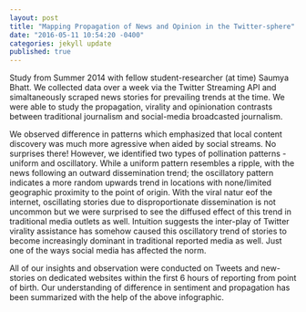 ```yaml
---
layout: post
title: "Mapping Propagation of News and Opinion in the Twitter-sphere"
date: "2016-05-11 10:54:20 -0400"
categories: jekyll update
published: true
---
```

Study from Summer 2014 with fellow student-researcher (at time) Saumya Bhatt. We collected data over a week via the Twitter Streaming API and simaltaneously scraped news stories for prevailing trends at the time. We were able to study the propagation, virality and opinionation contrasts between traditional journalism and social-media broadcasted journalism.

We observed difference in patterns which emphasized that local content discovery was much more agressive when aided by social streams. No surprises there! However, we identified two types of pollination patterns - uniform and oscillatory. While a uniform pattern resembles a ripple, with the news following an outward dissemination trend; the oscillatory pattern indicates a more random upwards trend in locations with none/limited geographic proximity to the point of origin. With the viral natur eof the internet, oscillating stories due to disproportionate dissemination is not uncommon but we were surprised to see the diffused effect of this trend in traditional media outlets as well. Intuition suggests the inter-play of Twitter virality assistance has somehow caused this oscillatory trend of stories to become increasingly dominant in traditional reported media as well. Just one of the ways social media has affected the norm.

All of our insights and observation were conducted on Tweets and new-stories on dedicated websites within the first 6 hours of reporting from point of birth. Our understanding of difference in sentiment and propagation has been summarized with the help of the above infographic.